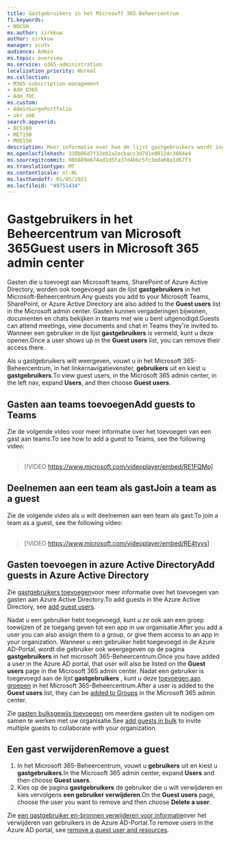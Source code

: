 ```yaml
---
title: Gastgebruikers in het Microsoft 365-Beheercentrum
f1.keywords:
- NOCSH
ms.author: sirkkuw
author: sirkkuw
manager: scotv
audience: Admin
ms.topic: overview
ms.service: o365-administration
localization_priority: Normal
ms.collection:
- M365-subscription-management
- Adm_O365
- Adm_TOC
ms.custom:
- AdminSurgePortfolio
- okr_smb
search.appverid:
- BCS160
- MET150
- MOE150
description: Meer informatie over hoe de lijst gastgebruikers wordt ingevuld in het Microsoft 365-Beheercentrum.
ms.openlocfilehash: 338b86d7f32eb2a2ecbacc3d7d1e00124c3804e4
ms.sourcegitcommit: 98b889e674ad1d5fa37d4b6c5fc3eda60a1d67f3
ms.translationtype: MT
ms.contentlocale: nl-NL
ms.lasthandoff: 01/05/2021
ms.locfileid: "49751434"
---
```

# <a name="guest-users-in-microsoft-365-admin-center"></a><span data-ttu-id="24852-103">Gastgebruikers in het Beheercentrum van Microsoft 365</span><span class="sxs-lookup"><span data-stu-id="24852-103">Guest users in Microsoft 365 admin center</span></span>

<span data-ttu-id="24852-104">Gasten die u toevoegt aan Microsoft teams, SharePoint of Azure Active Directory, worden ook toegevoegd aan de lijst **gastgebruikers** in het Microsoft-Beheercentrum.</span><span class="sxs-lookup"><span data-stu-id="24852-104">Any guests you add to your Microsoft Teams, SharePoint, or Azure Active Directory are also added to the **Guest users** list in the Microsoft admin center.</span></span> <span data-ttu-id="24852-105">Gasten kunnen vergaderingen bijwonen, documenten en chats bekijken in teams met wie u bent uitgenodigd.</span><span class="sxs-lookup"><span data-stu-id="24852-105">Guests can attend meetings, view documents and chat in Teams they're invited to.</span></span>
<span data-ttu-id="24852-106">Wanneer een gebruiker in de lijst **gastgebruikers** is vermeld, kunt u deze openen.</span><span class="sxs-lookup"><span data-stu-id="24852-106">Once a user shows up in the **Guest users** list, you can remove their access there.</span></span>

<span data-ttu-id="24852-107">Als u gastgebruikers wilt weergeven, vouwt u in het Microsoft 365-Beheercentrum, in het linkernavigatievenster, **gebruikers** uit en kiest u **gastgebruikers**.</span><span class="sxs-lookup"><span data-stu-id="24852-107">To view guest users, in the Microsoft 365 admin center, in the left nav, expand **Users**, and then choose **Guest users**.</span></span>

## <a name="add-guests-to-teams"></a><span data-ttu-id="24852-108">Gasten aan teams toevoegen</span><span class="sxs-lookup"><span data-stu-id="24852-108">Add guests to Teams</span></span>

<span data-ttu-id="24852-109">Zie de volgende video voor meer informatie over het toevoegen van een gast aan teams:</span><span class="sxs-lookup"><span data-stu-id="24852-109">To see how to add a guest to Teams, see the following video:</span></span> <br><br>

> [!VIDEO https://www.microsoft.com/videoplayer/embed/RE1FQMp]

## <a name="join-a-team-as-a-guest"></a><span data-ttu-id="24852-110">Deelnemen aan een team als gast</span><span class="sxs-lookup"><span data-stu-id="24852-110">Join a team as a guest</span></span>

<span data-ttu-id="24852-111">Zie de volgende video als u wilt deelnemen aan een team als gast:</span><span class="sxs-lookup"><span data-stu-id="24852-111">To join a team as a guest, see the following video:</span></span><br><br>

> [!VIDEO https://www.microsoft.com/videoplayer/embed/RE4tyys]

## <a name="add-guests-in-azure-active-directory"></a><span data-ttu-id="24852-112">Gasten toevoegen in azure Active Directory</span><span class="sxs-lookup"><span data-stu-id="24852-112">Add guests in Azure Active Directory</span></span>

<span data-ttu-id="24852-113">Zie [gastgebruikers toevoegen](https://docs.microsoft.com/azure/active-directory/b2b/b2b-quickstart-add-guest-users-portal)voor meer informatie over het toevoegen van gasten aan Azure Active Directory.</span><span class="sxs-lookup"><span data-stu-id="24852-113">To add guests in the Azure Active Directory, see [add guest users](https://docs.microsoft.com/azure/active-directory/b2b/b2b-quickstart-add-guest-users-portal).</span></span>

<span data-ttu-id="24852-114">Nadat u een gebruiker hebt toegevoegd, kunt u ze ook aan een groep toewijzen of ze toegang geven tot een app in uw organisatie.</span><span class="sxs-lookup"><span data-stu-id="24852-114">After you add a user you can also assign them to a group, or give them access to an app in your organization.</span></span> <span data-ttu-id="24852-115">Wanneer u een gebruiker hebt toegevoegd in de Azure AD-Portal, wordt die gebruiker ook weergegeven op de pagina **gastgebruikers** in het microsoft 365-Beheercentrum.</span><span class="sxs-lookup"><span data-stu-id="24852-115">Once you have added a user in the Azure AD portal, that user will also be listed on the **Guest users** page in the Microsoft 365 admin center.</span></span>
<span data-ttu-id="24852-116">Nadat een gebruiker is toegevoegd aan de lijst **gastgebruikers** , kunt u deze [toevoegen aan groepen](../create-groups/manage-guest-access-in-groups.md#add-guests-to-a-microsoft-365-group-from-the-admin-center) in het Microsoft 365-Beheercentrum.</span><span class="sxs-lookup"><span data-stu-id="24852-116">After a user is added to the **Guest users** list, they can be [added to Groups](../create-groups/manage-guest-access-in-groups.md#add-guests-to-a-microsoft-365-group-from-the-admin-center) in the Microsoft 365 admin center.</span></span>

<span data-ttu-id="24852-117">Zie [gasten bulksgewijs toevoegen](https://docs.microsoft.com/azure/active-directory/b2b/tutorial-bulk-invite) om meerdere gasten uit te nodigen om samen te werken met uw organisatie.</span><span class="sxs-lookup"><span data-stu-id="24852-117">See [add guests in bulk](https://docs.microsoft.com/azure/active-directory/b2b/tutorial-bulk-invite) to invite multiple guests to collaborate with your organization.</span></span>


## <a name="remove-a-guest"></a><span data-ttu-id="24852-118">Een gast verwijderen</span><span class="sxs-lookup"><span data-stu-id="24852-118">Remove a guest</span></span>

1. <span data-ttu-id="24852-119">In het Microsoft 365-Beheercentrum, vouwt u **gebruikers** uit en kiest u **gastgebruikers**.</span><span class="sxs-lookup"><span data-stu-id="24852-119">In the Microsoft 365 admin center, expand **Users** and then choose **Guest users**.</span></span>
1. <span data-ttu-id="24852-120">Kies op de pagina **gastgebruikers** de gebruiker die u wilt verwijderen en kies vervolgens **een gebruiker verwijderen**.</span><span class="sxs-lookup"><span data-stu-id="24852-120">On the **Guest users** page, choose the user you want to remove and then choose **Delete a user**.</span></span> 

<span data-ttu-id="24852-121">Zie [een gastgebruiker en-bronnen verwijderen voor informatie](https://docs.microsoft.com/azure/active-directory/b2b/b2b-quickstart-add-guest-users-portal#clean-up-resources)over het verwijderen van gebruikers in de Azure AD-Portal.</span><span class="sxs-lookup"><span data-stu-id="24852-121">To remove users in the Azure AD portal, see [remove a guest user and resources](https://docs.microsoft.com/azure/active-directory/b2b/b2b-quickstart-add-guest-users-portal#clean-up-resources).</span></span>
